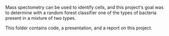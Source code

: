 Mass spectometry can be used to identify cells, and this project's goal was to determine with a random forest classifier one of the types of bacteria present in a mixture of two types.

This folder contains code, a presentation, and a report on this project.
